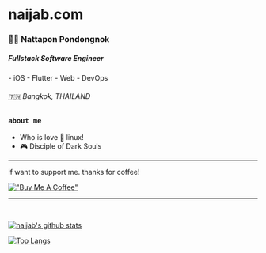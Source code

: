 # naijab.com

<h3> 🧔🏻 Nattapon Pondongnok</h3>
<h5>Fullstack Software Engineer</h5>
- iOS
- Flutter
- Web
- DevOps
<h6>🇹🇭 Bangkok, THAILAND</h6>


### `about me`

- Who is love 🐧 linux!
- 🎮 Disciple of Dark Souls

---

if want to support me. thanks for coffee!

 [!["Buy Me A Coffee"](https://www.buymeacoffee.com/assets/img/custom_images/orange_img.png)](https://www.buymeacoffee.com/naijab)

---

</br>

  [![naijab's github stats](https://github-readme-stats.vercel.app/api?username=naijab&show_icons=true&theme=radical)](https://github.com/naijab)

  [![Top Langs](https://github-readme-stats.vercel.app/api/top-langs/?username=naijab&theme=radical&layout=compact)](https://github.com/naijab)

